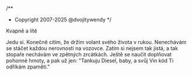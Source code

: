 /**
* Copyright 2007-2025 @dvojitywendy
*/

Kvapně a lítě

Jedu si.
Konečně cítím, že držím volant svého života v rukou.
Nenechávám se stáčet každou nerovností na vozovce.
Zatím si nejsem tak jistá, a tak stopaře nechávám ve zpětných zrcátkách.
Ještě se naučit doplňovat pohonné hmoty,
a pak už jen:
"Tankuju Diesel, baby,
a svůj Vin kód Ti odříkám zpaměti."
